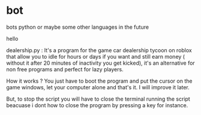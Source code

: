 # bot
bots python or maybe some other languages in the future

hello

dealership.py :
    It's a program for the game car dealership tycoon on roblox that allow you to idle for hours or days if you want and still earn money ( without it after 20 minutes of inactivity you get kicked), it's an alternative for non free programs and perfect for lazy players.

How it works ? You just have to boot the program and put the cursor on the game windows, let your computer alone and that's it. I will improve it later.

But, to stop the script you will have to close the terminal running the script beacuase i dont how to close the program by pressing a key for instance.

